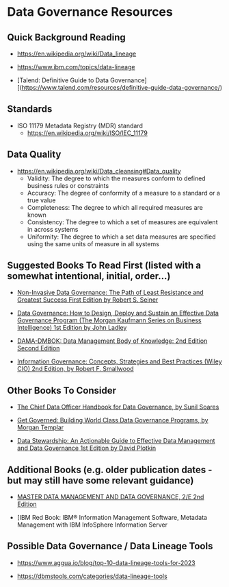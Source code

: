 
# Data Governance Resources


## Quick Background Reading

- https://en.wikipedia.org/wiki/Data_lineage


- https://www.ibm.com/topics/data-lineage

- [Talend: Definitive Guide to Data Governance][(https://www.talend.com/resources/definitive-guide-data-governance/)




## Standards
- ISO 11179 Metadata Registry (MDR) standard
  + https://en.wikipedia.org/wiki/ISO/IEC_11179


## Data Quality
- https://en.wikipedia.org/wiki/Data_cleansing#Data_quality
  + Validity: The degree to which the measures conform to defined business rules or constraints 
  + Accuracy: The degree of conformity of a measure to a standard or a true value
  + Completeness: The degree to which all required measures are known
  + Consistency: The degree to which a set of measures are equivalent in across systems
  + Uniformity: The degree to which a set data measures are specified using the same units of measure in all systems


## Suggested Books To Read First (listed with a somewhat intentional, initial, order...)
- [Non-Invasive Data Governance: The Path of Least Resistance and Greatest Success First Edition
by Robert S. Seiner ](https://www.amazon.com/Non-Invasive-Data-Governance-Robert-Seiner/dp/1935504851/)

- [Data Governance: How to Design, Deploy and Sustain an Effective Data Governance Program (The Morgan Kaufmann Series on Business Intelligence) 1st Edition
by John Ladley](https://www.amazon.com/Data-Governance-Effective-Kaufmann-Intelligence-dp-0124158293/dp/0124158293/)


- [DAMA-DMBOK: Data Management Body of Knowledge: 2nd Edition Second Edition](https://www.amazon.com/DAMA-DMBOK-Data-Management-Body-Knowledge/dp/1634622340/)

- [Information Governance: Concepts, Strategies and Best Practices (Wiley CIO) 2nd Edition, by Robert F. Smallwood](https://www.amazon.com/Information-Governance-Concepts-Strategies-Practices-dp-1119491444/dp/1119491444/)


## Other Books To Consider
- [The Chief Data Officer Handbook for Data Governance, by Sunil Soares](https://www.amazon.com/Chief-Data-Officer-Handbook-Governance/dp/158347417X/)

- [Get Governed: Building World Class Data Governance Programs, by Morgan Templar](https://www.amazon.com/Get-Governed-Building-Governance-Programs/dp/069295175X/)

- [Data Stewardship: An Actionable Guide to Effective Data Management and Data Governance 1st Edition
by David Plotkin](https://www.amazon.com/Data-Stewardship-Actionable-Management-Governance/dp/0124103898/)


## Additional Books (e.g. older publication dates - but may still have some relevant guidance)
- [MASTER DATA MANAGEMENT AND DATA GOVERNANCE, 2/E 2nd Edition](https://www.amazon.com/MASTER-DATA-MANAGEMENT-GOVERNANCE/dp/0071744584/)


- [IBM Red Book: IBM® Information Management Software, Metadata Management with IBM InfoSphere Information Server



## Possible Data Governance / Data Lineage Tools

- https://www.aggua.io/blog/top-10-data-lineage-tools-for-2023

- https://dbmstools.com/categories/data-lineage-tools


